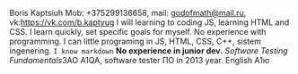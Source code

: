 Boris Kaptsiuh
Mob: +375299136658, mail: godofmath@mail.ru, vk:https://vk.com/b.kaptyug
I will learning to coding JS, learning HTML and CSS. I learn quickly, set specific goals for myself. No experience with programming.
I can little programing in JS, HTML, CSS, C++, sistem ingenering.
`I know markdown`
**No experience in junior dev.**
*Software Testing Fundamentals*ЗАО  A1QA, software tester ПО in 2013 year.
English A1ю
